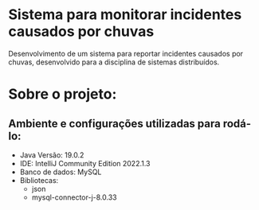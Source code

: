 # Sistema para monitorar incidentes causados por chuvas
Desenvolvimento de um sistema para reportar incidentes causados por chuvas, desenvolvido para a disciplina de sistemas distribuídos.

# Sobre o projeto:

## Ambiente e configurações utilizadas para rodá-lo:
- Java Versão: 19.0.2
- IDE: IntelliJ Community Edition 2022.1.3
- Banco de dados: MySQL
- Bibliotecas: 
	- json 
	- mysql-connector-j-8.0.33 
